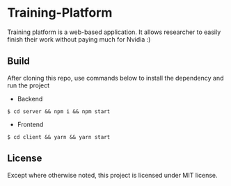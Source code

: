 # Training-Platform

Training platform is a web-based application. It allows researcher to easily finish their work without paying much for Nvidia :)

## Build

After cloning this repo, use commands below to install the dependency and run the project

- Backend

```shell
$ cd server && npm i && npm start
```

- Frontend

```shell
$ cd client && yarn && yarn start
```

## License

Except where otherwise noted, this project is licensed under MIT license.
